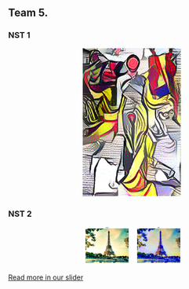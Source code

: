 ## Team 5.

### NST 1

<p align="center">
    <img src="show.png" width="200"\>
</p>

### NST 2

<p align="center">
    <img src="show2.png" width="200"\>
</p>

[Read more in our slider](T5.pdf)